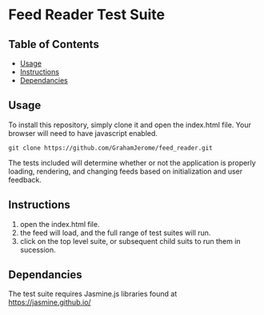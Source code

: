 # Feed Reader Test Suite

## Table of Contents

* [Usage](#usage)
* [Instructions](#instructions)
* [Dependancies](#dependancies)

## Usage

To install this repository, simply clone it and open the index.html file. Your browser will need to have javascript enabled.

`git clone https://github.com/GrahamJerome/feed_reader.git`

The tests included will determine whether or not the application is properly loading, rendering, and changing feeds based on initialization and user feedback.

## Instructions

1. open the index.html file.
2. the feed will load, and the full range of test suites will run.
3. click on the top level suite, or subsequent child suits to run them in sucession.


## Dependancies

The test suite requires Jasmine.js libraries found at https://jasmine.github.io/
